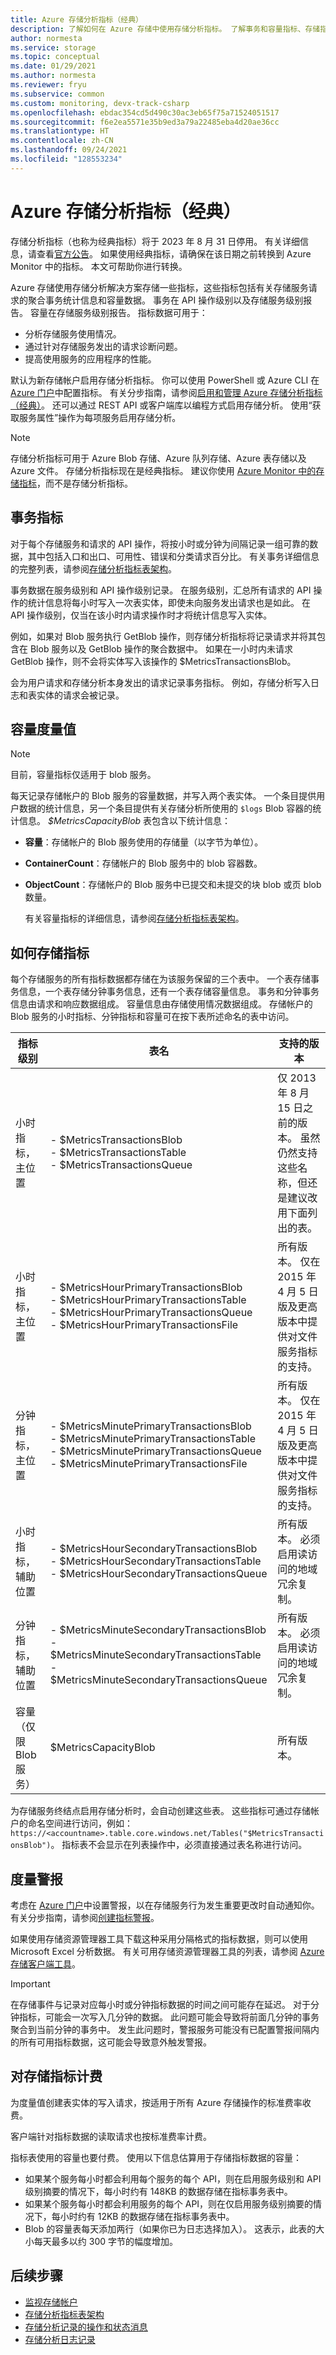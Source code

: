 ```yaml
---
title: Azure 存储分析指标（经典）
description: 了解如何在 Azure 存储中使用存储分析指标。 了解事务和容量指标、存储指标的方式、启用指标的方式，等等。
author: normesta
ms.service: storage
ms.topic: conceptual
ms.date: 01/29/2021
ms.author: normesta
ms.reviewer: fryu
ms.subservice: common
ms.custom: monitoring, devx-track-csharp
ms.openlocfilehash: ebdac354cd5d490c30ac3eb65f75a71524051517
ms.sourcegitcommit: f6e2ea5571e35b9ed3a79a22485eba4d20ae36cc
ms.translationtype: HT
ms.contentlocale: zh-CN
ms.lasthandoff: 09/24/2021
ms.locfileid: "128553234"
---
```

# <a name="azure-storage-analytics-metrics-classic"></a>Azure 存储分析指标（经典）

存储分析指标（也称为经典指标）将于 2023 年 8 月 31 日停用。 有关详细信息，请查看[官方公告](https://azure.microsoft.com/updates/azure-storage-classic-metrics-will-be-retired-on-31-august-2023/)。 如果使用经典指标，请确保在该日期之前转换到 Azure Monitor 中的指标。 本文可帮助你进行转换。

Azure 存储使用存储分析解决方案存储一些指标，这些指标包括有关存储服务请求的聚合事务统计信息和容量数据。 事务在 API 操作级别以及存储服务级别报告。 容量在存储服务级别报告。 指标数据可用于：
- 分析存储服务使用情况。
- 通过针对存储服务发出的请求诊断问题。
- 提高使用服务的应用程序的性能。

 默认为新存储帐户启用存储分析指标。 你可以使用 PowerShell 或 Azure CLI 在 [Azure 门户](https://portal.azure.com/)中配置指标。 有关分步指南，请参阅[启用和管理 Azure 存储分析指标（经典）](./manage-storage-analytics-logs.md)。 还可以通过 REST API 或客户端库以编程方式启用存储分析。 使用“获取服务属性”操作为每项服务启用存储分析。

> [!NOTE]
> 存储分析指标可用于 Azure Blob 存储、Azure 队列存储、Azure 表存储以及 Azure 文件。
> 存储分析指标现在是经典指标。 建议你使用 [Azure Monitor 中的存储指标](../blobs/monitor-blob-storage.md)，而不是存储分析指标。

## <a name="transaction-metrics"></a>事务指标

 对于每个存储服务和请求的 API 操作，将按小时或分钟为间隔记录一组可靠的数据，其中包括入口和出口、可用性、错误和分类请求百分比。 有关事务详细信息的完整列表，请参阅[存储分析指标表架构](/rest/api/storageservices/storage-analytics-metrics-table-schema)。

 事务数据在服务级别和 API 操作级别记录。 在服务级别，汇总所有请求的 API 操作的统计信息将每小时写入一次表实体，即使未向服务发出请求也是如此。 在 API 操作级别，仅当在该小时内请求操作时才将统计信息写入实体。

 例如，如果对 Blob 服务执行 GetBlob 操作，则存储分析指标将记录请求并将其包含在 Blob 服务以及 GetBlob 操作的聚合数据中。 如果在一小时内未请求 GetBlob 操作，则不会将实体写入该操作的 $MetricsTransactionsBlob。

 会为用户请求和存储分析本身发出的请求记录事务指标。 例如，存储分析写入日志和表实体的请求会被记录。

## <a name="capacity-metrics"></a>容量度量值

> [!NOTE]
>  目前，容量指标仅适用于 blob 服务。

 每天记录存储帐户的 Blob 服务的容量数据，并写入两个表实体。 一个条目提供用户数据的统计信息，另一个条目提供有关存储分析所使用的 `$logs` Blob 容器的统计信息。 *$MetricsCapacityBlob* 表包含以下统计信息：

- **容量**：存储帐户的 Blob 服务使用的存储量（以字节为单位）。
- **ContainerCount**：存储帐户的 Blob 服务中的 blob 容器数。
- **ObjectCount**：存储帐户的 Blob 服务中已提交和未提交的块 blob 或页 blob 数量。

  有关容量指标的详细信息，请参阅[存储分析指标表架构](/rest/api/storageservices/storage-analytics-metrics-table-schema)。

## <a name="how-metrics-are-stored"></a>如何存储指标

 每个存储服务的所有指标数据都存储在为该服务保留的三个表中。 一个表存储事务信息，一个表存储分钟事务信息，还有一个表存储容量信息。 事务和分钟事务信息由请求和响应数据组成。 容量信息由存储使用情况数据组成。 存储帐户的 Blob 服务的小时指标、分钟指标和容量可在按下表所述命名的表中访问。

|指标级别|表名|支持的版本|
|-------------------|-----------------|----------------------------|
|小时指标，主位置|-   $MetricsTransactionsBlob<br />-   $MetricsTransactionsTable<br />-   $MetricsTransactionsQueue|仅 2013 年 8 月 15 日之前的版本。 虽然仍然支持这些名称，但还是建议改用下面列出的表。|
|小时指标，主位置|-   $MetricsHourPrimaryTransactionsBlob<br />-   $MetricsHourPrimaryTransactionsTable<br />-   $MetricsHourPrimaryTransactionsQueue<br />-   $MetricsHourPrimaryTransactionsFile|所有版本。 仅在 2015 年 4 月 5 日版及更高版本中提供对文件服务指标的支持。|
|分钟指标，主位置|-   $MetricsMinutePrimaryTransactionsBlob<br />-   $MetricsMinutePrimaryTransactionsTable<br />-   $MetricsMinutePrimaryTransactionsQueue<br />-   $MetricsMinutePrimaryTransactionsFile|所有版本。 仅在 2015 年 4 月 5 日版及更高版本中提供对文件服务指标的支持。|
|小时指标，辅助位置|-   $MetricsHourSecondaryTransactionsBlob<br />-   $MetricsHourSecondaryTransactionsTable<br />-   $MetricsHourSecondaryTransactionsQueue|所有版本。 必须启用读访问的地域冗余复制。|
|分钟指标，辅助位置|-   $MetricsMinuteSecondaryTransactionsBlob<br />-   $MetricsMinuteSecondaryTransactionsTable<br />-   $MetricsMinuteSecondaryTransactionsQueue|所有版本。 必须启用读访问的地域冗余复制。|
|容量（仅限 Blob 服务）|$MetricsCapacityBlob|所有版本。|

 为存储服务终结点启用存储分析时，会自动创建这些表。 这些指标可通过存储帐户的命名空间进行访问，例如：`https://<accountname>.table.core.windows.net/Tables("$MetricsTransactionsBlob")`。 指标表不会显示在列表操作中，必须直接通过表名称进行访问。

## <a name="metrics-alerts"></a>度量警报

考虑在 [Azure 门户](https://portal.azure.com)中设置警报，以在存储服务行为发生重要更改时自动通知你。 有关分步指南，请参阅[创建指标警报](./manage-storage-analytics-logs.md)。

如果使用存储资源管理器工具下载这种采用分隔格式的指标数据，则可以使用 Microsoft Excel 分析数据。 有关可用存储资源管理器工具的列表，请参阅 [Azure 存储客户端工具](./storage-explorers.md)。

> [!IMPORTANT]
> 在存储事件与记录对应每小时或分钟指标数据的时间之间可能存在延迟。 对于分钟指标，可能会一次写入几分钟的数据。 此问题可能会导致将前面几分钟的事务聚合到当前分钟的事务中。 发生此问题时，警报服务可能没有已配置警报间隔内的所有可用指标数据，这可能会导致意外触发警报。
>

## <a name="billing-on-storage-metrics"></a>对存储指标计费

为度量值创建表实体的写入请求，按适用于所有 Azure 存储操作的标准费率收费。

客户端针对指标数据的读取请求也按标准费率计费。

指标表使用的容量也要付费。 使用以下信息估算用于存储指标数据的容量：

-   如果某个服务每小时都会利用每个服务的每个 API，则在启用服务级别和 API 级别摘要的情况下，每小时约有 148KB 的数据存储在指标事务表中。
-   如果某个服务每小时都会利用服务的每个 API，则在仅启用服务级别摘要的情况下，每小时约有 12KB 的数据存储在指标事务表中。
-   Blob 的容量表每天添加两行（如果你已为日志选择加入）。 这表示，此表的大小每天最多以约 300 字节的幅度增加。

## <a name="next-steps"></a>后续步骤

- [监视存储帐户](https://www.windowsazure.com/manage/services/storage/how-to-monitor-a-storage-account/)
- [存储分析指标表架构](/rest/api/storageservices/storage-analytics-metrics-table-schema)
- [存储分析记录的操作和状态消息](/rest/api/storageservices/storage-analytics-logged-operations-and-status-messages)
- [存储分析日志记录](storage-analytics-logging.md)
